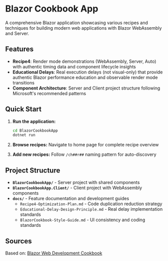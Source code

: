 # Blazor Cookbook App

A comprehensive Blazor application showcasing various recipes and techniques for
building modern web applications with Blazor WebAssembly and Server.

## Features

- **Recipe4**: Render mode demonstrations (WebAssembly, Server, Auto)
  with authentic timing data and component lifecycle insights
- **Educational Delays**: Real execution delays (not visual-only) that provide
  authentic Blazor performance education and observable render mode transitions
- **Component Architecture**: Server and Client project structure following
  Microsoft's recommended patterns

## Quick Start

1. **Run the application:**

   ```bash
   cd BlazorCookbookApp
   dotnet run
   ```

2. **Browse recipes:** Navigate to home page for complete recipe overview

3. **Add new recipes:** Follow `/ch##r##` naming pattern for auto-discovery

## Project Structure

- **`BlazorCookbookApp/`** - Server project with shared components
- **`BlazorCookbookApp.Client/`** - Client project with WebAssembly components
- **`docs/`** - Feature documentation and development guides
  - `Recipe4-Optimization-Plan.md` - Code duplication reduction strategy
  - `Educational-Delay-Design-Principle.md` - Real delay implementation standards
  - `BlazorCookbook-Style-Guide.md` - UI consistency and coding standards

## Sources

Based on: [Blazor Web Development Cookbook](https://github.com/PacktPublishing/Blazor-Web-Development-Cookbook)

